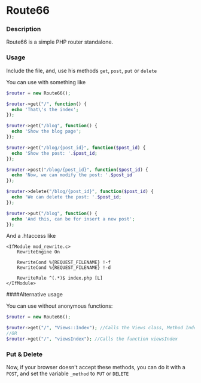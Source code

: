 # Route66

### Description
Route66 is a simple PHP router standalone.

### Usage
Include the file, and, use his methods ```get```, ```post```, ```put``` or ```delete```

You can use with something like

````php
$router = new Route66();

$router->get("/", function() {
  echo 'That\'s the index';
});

$router->get("/blog", function() {
  echo 'Show the blog page';
});

$router->get("/blog/{post_id}", function($post_id) {
  echo 'Show the post: '.$post_id;
});

$router->post("/blog/{post_id}", function($post_id) {
  echo 'Now, we can modify the post: '.$post_id
});

$router->delete("/blog/{post_id}", function($post_id) {
  echo 'We can delete the post: '.$post_id;
});

$router->put("/blog", function() {
  echo 'And this, can be for insert a new post';
});
````

And a .htaccess like
```
<IfModule mod_rewrite.c>
    RewriteEngine On
   
    RewriteCond %{REQUEST_FILENAME} !-f
    RewriteCond %{REQUEST_FILENAME} !-d

    RewriteRule ^(.*)$ index.php [L]
</IfModule>
```

####Alternative usage

You can use without anonymous functions:
```php
$router = new Route66();

$router->get("/", "Views::Index"); //Calls the Views class, Method Index
//OR
$router->get("/", "viewsIndex"); //Calls the function viewsIndex
```

### Put & Delete

Now, if your browser doesn't accept these methods, you can do it with a `POST`, and set the variable `_method` to `PUT` or `DELETE`
